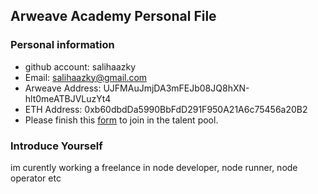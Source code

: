 ## Arweave Academy Personal File

### Personal information

- github account: salihaazky
- Email: salihaazky@gmail.com
- Arweave Address: UJFMAuJmjDA3mFEJb08JQ8hXN-hlt0meATBJVLuzYt4
- ETH Address: 0xb60dbdDa5990BbFdD291F950A21A6c75456a20B2
- Please finish this [form](https://docs.google.com/forms/d/e/1FAIpQLSfWA5fIIcBgmRppm3jNz5vmf9Mai_QMVil-2pO4r7YKn_Zhtw/viewform?usp=sf_link) to join in the talent pool.

### Introduce Yourself
 im curently working a freelance in node developer, node runner, node operator etc